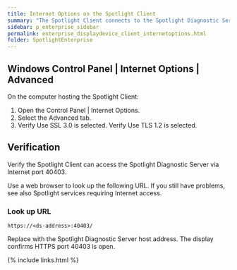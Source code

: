 ```yaml
---
title: Internet Options on the Spotlight Client
summary: "The Spotlight Client connects to the Spotlight Diagnostic Server via Internet port 40403. If you have customized Internet Options on the Spotlight Client, verify that your customized configurations do not conflict with Spotlight."
sidebar: p_enterprise_sidebar
permalink: enterprise_displaydevice_client_internetoptions.html
folder: SpotlightEnterprise
---
```


## Windows Control Panel \| Internet Options \| Advanced

On the computer hosting the Spotlight Client:

1. Open the Control Panel \| Internet Options.
2. Select the Advanced tab.
3. Verify Use SSL 3.0 is selected. Verify Use TLS 1.2 is selected.

## Verification

Verify the Spotlight Client can access the Spotlight Diagnostic Server via Internet port 40403.

Use a web browser to look up the following URL. If you still have problems, see also Spotlight services requiring Internet access.

### Look up URL

```
https://<ds-address>:40403/
```

Replace <ds-address> with the Spotlight Diagnostic Server host address. The display confirms HTTPS port 40403 is open.


{% include links.html %}
